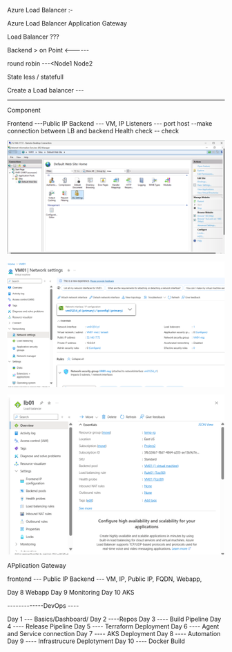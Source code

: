 Azure Load Balancer :-


Azure Load Balancer
Application Gateway


Load Balancer ???

Backend > on Point <------

round robin ---<Node1  Node2 

State less / statefull 

Create a Load balancer ---

------------------------------------------------
Component

Frontend ---Public IP
Backend --- VM, IP
Listeners --- port host --make connection between LB and backend 
Health check -- check

![alt text](image.png)

![alt text](image-1.png)

![alt text](image-2.png)


APplication Gateway

frontend --- Public IP
Backend --- VM, IP, Public IP, FQDN, Webapp, 

Day 8 Webapp
Day 9 Monitoring
Day 10 AKS

-------------DevOps ----

Day 1  --- Basics/Dashboard/
Day 2  ----Repos
Day 3  ---- Build Pipeline
Day 4  ---- Release Pipeline
Day 5  ---- Terraform Deployment
Day 6  ---- Agent and Service connection
Day 7  ---- AKS Deployment 
Day 8  ---- Automation
Day 9  ---- Infrastrucure Deplotyment
Day 10 ---- Docker Build

